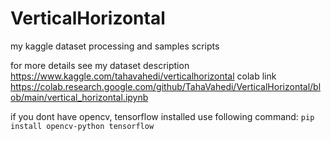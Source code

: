 # VerticalHorizontal
my kaggle dataset processing and samples scripts

for more details see my dataset description <https://www.kaggle.com/tahavahedi/verticalhorizontal>
colab link <https://colab.research.google.com/github/TahaVahedi/VerticalHorizontal/blob/main/vertical_horizontal.ipynb>

if you dont have opencv, tensorflow installed use following command:
`pip install opencv-python tensorflow`

